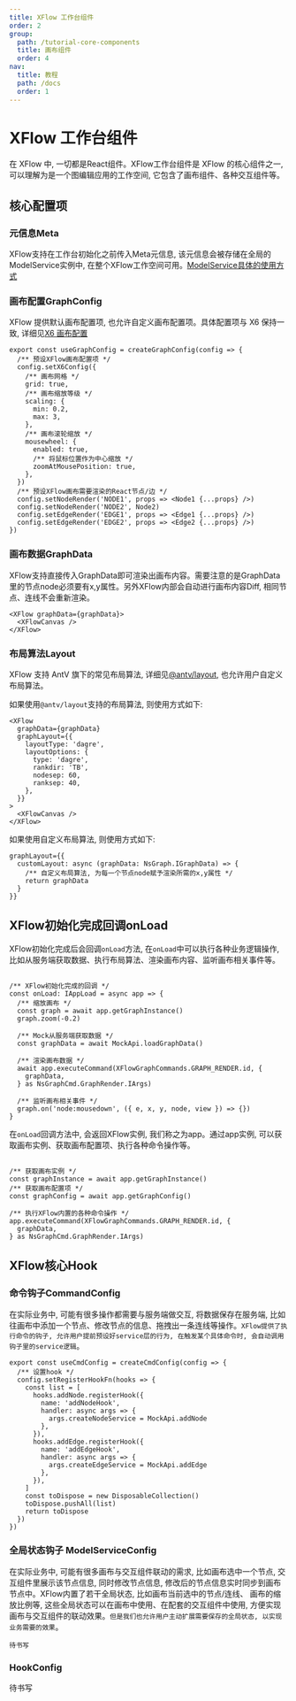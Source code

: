 ```yaml
---
title: XFlow 工作台组件
order: 2
group:
  path: /tutorial-core-components
  title: 画布组件
  order: 4
nav:
  title: 教程
  path: /docs
  order: 1
---
```


# XFlow 工作台组件

在 XFlow 中, 一切都是React组件。XFlow工作台组件是 XFlow 的核心组件之一, 可以理解为是一个图编辑应用的工作空间, 它包含了画布组件、各种交互组件等。


## 核心配置项

### 元信息Meta

XFlow支持在工作台初始化之前传入Meta元信息, 该元信息会被存储在全局的ModelService实例中, 在整个XFlow工作空间可用。[ModelService具体的使用方式](/api/models)


### 画布配置GraphConfig

XFlow 提供默认画布配置项, 也允许自定义画布配置项。具体配置项与 X6 保持一致, 详细见[X6 画布配置](https://x6.antv.vision/zh/docs/api/graph/graph)

```tsx | pure
export const useGraphConfig = createGraphConfig(config => {
  /** 预设XFlow画布配置项 */
  config.setX6Config({
    /** 画布网格 */
    grid: true,
    /** 画布缩放等级 */
    scaling: {
      min: 0.2,
      max: 3,
    },
    /** 画布滚轮缩放 */
    mousewheel: {
      enabled: true,
      /** 将鼠标位置作为中心缩放 */
      zoomAtMousePosition: true,
    },
  })
  /** 预设XFlow画布需要渲染的React节点/边 */
  config.setNodeRender('NODE1', props => <Node1 {...props} />)
  config.setNodeRender('NODE2', Node2)
  config.setEdgeRender('EDGE1', props => <Edge1 {...props} />)
  config.setEdgeRender('EDGE2', props => <Edge2 {...props} />)
})
```

### 画布数据GraphData
XFlow支持直接传入GraphData即可渲染出画布内容。需要注意的是GraphData里的节点node必须要有x,y属性。另外XFlow内部会自动进行画布内容Diff, 相同节点、连线不会重新渲染。

```tsx | pure
<XFlow graphData={graphData}>
  <XFlowCanvas />
</XFlow>
```

### 布局算法Layout

XFlow 支持 AntV 旗下的常见布局算法, 详细见[@antv/layout](https://g6.antv.vision/zh/docs/api/graphLayout/guide), 也允许用户自定义布局算法。

如果使用`@antv/layout`支持的布局算法, 则使用方式如下:
```tsx | pure
<XFlow
  graphData={graphData}
  graphLayout={{
    layoutType: 'dagre',
    layoutOptions: {
      type: 'dagre',
      rankdir: 'TB',
      nodesep: 60,
      ranksep: 40,
    },
  }}
>
  <XFlowCanvas />
</XFlow>
```

如果使用自定义布局算法, 则使用方式如下:

```tsx | pure
graphLayout={{
  customLayout: async (graphData: NsGraph.IGraphData) => {
    /** 自定义布局算法, 为每一个节点node赋予渲染所需的x,y属性 */
    return graphData
  }
}}
```

## XFlow初始化完成回调onLoad

XFlow初始化完成后会回调`onLoad`方法, 在`onLoad`中可以执行各种业务逻辑操作, 比如从服务端获取数据、执行布局算法、渲染画布内容、监听画布相关事件等。

```tsx | pure

/** XFlow初始化完成的回调 */
const onLoad: IAppLoad = async app => {
  /** 缩放画布 */
  const graph = await app.getGraphInstance()
  graph.zoom(-0.2)

  /** Mock从服务端获取数据 */
  const graphData = await MockApi.loadGraphData()

  /** 渲染画布数据 */
  await app.executeCommand(XFlowGraphCommands.GRAPH_RENDER.id, {
    graphData,
  } as NsGraphCmd.GraphRender.IArgs)

  /** 监听画布相关事件 */
  graph.on('node:mousedown', ({ e, x, y, node, view }) => {})
}

```


在`onLoad`回调方法中, 会返回XFlow实例, 我们称之为app。通过app实例, 可以获取画布实例、获取画布配置项、执行各种命令操作等。

```tsx | pure

/** 获取画布实例 */
const graphInstance = await app.getGraphInstance()
/** 获取画布配置项 */
const graphConfig = await app.getGraphConfig()

/** 执行XFlow内置的各种命令操作 */
app.executeCommand(XFlowGraphCommands.GRAPH_RENDER.id, {
  graphData,
} as NsGraphCmd.GraphRender.IArgs)

```


## XFlow核心Hook

### 命令钩子CommandConfig

在实际业务中, 可能有很多操作都需要与服务端做交互, 将数据保存在服务端, 比如往画布中添加一个节点、修改节点的信息、拖拽出一条连线等操作。`XFlow提供了执行命令的钩子, 允许用户提前预设好service层的行为, 在触发某个具体命令时, 会自动调用钩子里的service逻辑`。

```tsx | pure
export const useCmdConfig = createCmdConfig(config => {
  /** 设置hook */
  config.setRegisterHookFn(hooks => {
    const list = [
      hooks.addNode.registerHook({
        name: 'addNodeHook',
        handler: async args => {
          args.createNodeService = MockApi.addNode
        },
      }),
      hooks.addEdge.registerHook({
        name: 'addEdgeHook',
        handler: async args => {
          args.createEdgeService = MockApi.addEdge
        },
      }),
    ]
    const toDispose = new DisposableCollection()
    toDispose.pushAll(list)
    return toDispose
  })
})

```

### 全局状态钩子 ModelServiceConfig

在实际业务中, 可能有很多画布与交互组件联动的需求, 比如画布选中一个节点, 交互组件里展示该节点信息, 同时修改节点信息, 修改后的节点信息实时同步到画布节点中。XFlow内置了若干全局状态, 比如画布当前选中的节点/连线、 画布的缩放比例等, 这些全局状态可以在画布中使用、在配套的交互组件中使用, 方便实现画布与交互组件的联动效果。`但是我们也允许用户主动扩展需要保存的全局状态, 以实现业务需要的效果`。

```tsx | pure
待书写
```


### HookConfig

待书写
